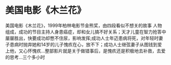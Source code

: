 # 美国电影《木兰花》

美国电影《木兰花》，1999年柏林电影节金熊奖，由四段看似不想关的故事 人物组成，成功的节目主持人身患癌症，却和女儿搞不好关系；天才儿童在智力抢答中屡屡胜出，快要成功却憋不住尿，影响发挥;成功人士年迈患病将死，对年轻时妻子患病时抛弃她和14岁的儿子愧疚在心，放不下；成功人士继弦妻子从图钱到爱上他，又心怀愧疚…整部影片就是关于做错事后，是愧疚还是积极地去补救，去爱的思考…三个多小时